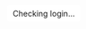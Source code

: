 <!DOCTYPE html>
<html>
<head>
  <title>Map – ProjectMap</title>
  <meta charset="UTF-8" />
  <meta name="viewport" content="width=device-width, initial-scale=1.0" />

  <link rel="stylesheet" href="https://unpkg.com/leaflet@1.9.3/dist/leaflet.css" />
  <link rel="stylesheet" href="https://cdnjs.cloudflare.com/ajax/libs/leaflet.draw/1.0.4/leaflet.draw.css" />

  <style>
    html, body, #map {
      margin: 0;
      padding: 0;
      height: 100%;
    }
    #userStatus {
      position: absolute;
      top: 10px;
      right: 10px;
      z-index: 1000;
      background: white;
      padding: 6px 10px;
      border-radius: 4px;
      font-size: 14px;
    }
    .popup-form input, .popup-form select {
      width: 100%;
      margin-bottom: 6px;
    }
    .popup-form button {
      width: 100%;
      margin-top: 6px;
    }
  </style>
</head>
<body>
  <div id="userStatus">Checking login...</div>
  <div id="map"></div>

  <!-- Firebase SDKs -->
  <script src="https://www.gstatic.com/firebasejs/9.24.0/firebase-app-compat.js"></script>
  <script src="https://www.gstatic.com/firebasejs/9.24.0/firebase-auth-compat.js"></script>
  <script src="https://www.gstatic.com/firebasejs/9.24.0/firebase-firestore-compat.js"></script>

  <!-- Leaflet and Drawing -->
  <script src="https://unpkg.com/leaflet@1.9.3/dist/leaflet.js"></script>
  <script src="https://cdnjs.cloudflare.com/ajax/libs/leaflet.draw/1.0.4/leaflet.draw.js"></script>

  <!-- App Logic -->
  <script src="app.js"></script>
</body>
</html>
